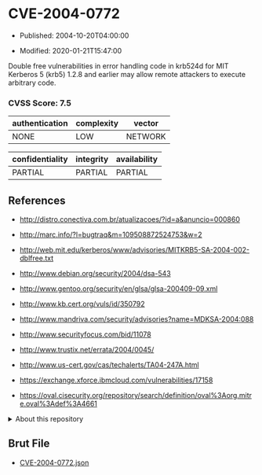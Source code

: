 # CVE-2004-0772

- Published: 2004-10-20T04:00:00

- Modified: 2020-01-21T15:47:00

Double free vulnerabilities in error handling code in krb524d for MIT Kerberos 5 (krb5) 1.2.8 and earlier may allow remote attackers to execute arbitrary code.

### CVSS Score: **7.5**

| authentication | complexity | vector |
| --- | --- | --- |
| NONE | LOW | NETWORK |

| confidentiality | integrity | availability |
| --- | --- | --- |
| PARTIAL | PARTIAL | PARTIAL |

## References

* http://distro.conectiva.com.br/atualizacoes/?id=a&anuncio=000860

* http://marc.info/?l=bugtraq&m=109508872524753&w=2

* http://web.mit.edu/kerberos/www/advisories/MITKRB5-SA-2004-002-dblfree.txt

* http://www.debian.org/security/2004/dsa-543

* http://www.gentoo.org/security/en/glsa/glsa-200409-09.xml

* http://www.kb.cert.org/vuls/id/350792

* http://www.mandriva.com/security/advisories?name=MDKSA-2004:088

* http://www.securityfocus.com/bid/11078

* http://www.trustix.net/errata/2004/0045/

* http://www.us-cert.gov/cas/techalerts/TA04-247A.html

* https://exchange.xforce.ibmcloud.com/vulnerabilities/17158

* https://oval.cisecurity.org/repository/search/definition/oval%3Aorg.mitre.oval%3Adef%3A4661

<details>
<summary>About this repository</summary> 

  This repository is part of the project [Live Hack CVE](https://github.com/Live-Hack-CVE). Main website can be found [www.live-hack.org](https://www.live-hack.org) 
  
  Made by [Sn0wAlice](https://github.com/Sn0wAlice) for the people that care about security and need to have a feed of the latest CVEs. Hope you enjoy it, don't forget to star the repo and follow me on [Twitter](https://twitter.com/Sn0wAlice) and [Github](https://github.com/Sn0wAlice). And that is my [personnal website](https://www.alice-snow.me/)

  - [Home Page](https://github.com/Live-Hack-CVE)
  - [Framework](https://github.com/Live-Hack-CVE/cve-framework)
  - [CVE database](https://github.com/Live-Hack-CVE/full_database)
  - [Changelog](https://github.com/Live-Hack-CVE/Changelog)
</details>

## Brut File

* [CVE-2004-0772.json](https://raw.githubusercontent.com/Live-Hack-CVE/full_database/main/cves/2004/CVE-2004-0772.json)

